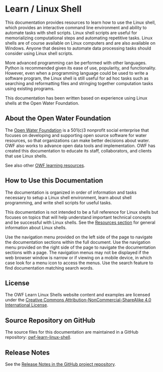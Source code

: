 # Learn / Linux Shell #

This documentation provides resources to learn how to use the Linux shell,
which provides an interactive command line environment and ability to automate tasks with shell scripts.
Linux shell scripts are useful for memorializing computational steps and automating repetitive tasks.
Linux shells are of course available on Linux computers and are also available on Windows.
Anyone that desires to automate data processing tasks should consider using Linux shell scripts.

More advanced programming can be performed with other languages.
Python is recommended given its ease of use, popularity, and functionality.
However, even when a programming language could be used to write a software program,
the Linux shell is still useful for ad hoc tasks such as searching and reformatting files
and stringing together computation tasks using existing programs.

This documentation has been written based on experience using Linux shells at the Open Water Foundation.

## About the Open Water Foundation ##

The [Open Water Foundation](http://openwaterfoundation.org) is a 501(c)3 nonprofit social enterprise that focuses
on developing and supporting open source software for water resources, so that organizations can make better decisions about water.
OWF also works to advance open data tools and implementation.
OWF has created this documentation to educate its staff, collaborators, and clients that use Linux shells.

See also other [OWF learning resources](http://learn.openwaterfoundation.org).

## How to Use this Documentation ##

The documentation is organized in order of information and tasks necessary to setup a Linux shell environment,
learn about shell programming, and write shell scripts for useful tasks.

This documentation is not intended to be a full reference for Linux shells but focuses on topics that
will help understand important technical concepts and be successful with Linux shells.
See the [Resources section](resources) for general information about Linux shells.

Use the navigation menu provided on the left side of the page to navigate the documentation sections within the full document.
Use the navigation menu provided on the right side of the page to navigate the documentation sections with a page.
The navigation menus may not be displayed if the web browser window is narrow or if viewing on a mobile device,
in which case look for a menu icon to access the menus.
Use the search feature to find documentation matching search words.

## License ##

The OWF Learn Linux Shells website content and examples are licensed under the
[Creative Commons Attribution-NonCommercial-ShareAlike 4.0 International License](https://creativecommons.org/licenses/by-nc-sa/4.0).

## Source Repository on GitHub ##

The source files for this documentation are maintained in a GitHub repository:  [owf-learn-linux-shell](https://github.com/OpenWaterFoundation/owf-learn-linux-shell).

## Release Notes ##

See the [Release Notes in the GitHub project repository](https://github.com/OpenWaterFoundation/owf-learn-linux-shell#release-notes).

